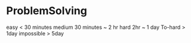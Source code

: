 # ProblemSolving

easy    < 30 minutes 
medium  30 minutes ~ 2 hr
hard    2hr ~ 1 day
To-hard > 1day
impossible > 5day
